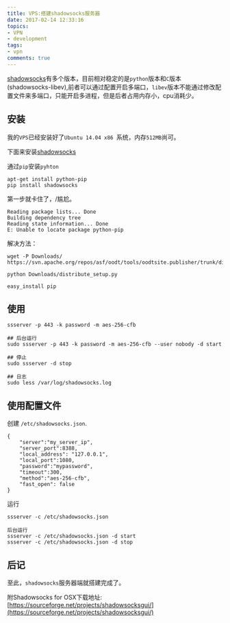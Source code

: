 ```yaml
---
title: VPS:搭建shadowsocks服务器
date: 2017-02-14 12:33:16
topics:
- VPN
- development
tags:
- vpn
comments: true
---
```


[shadowsocks](https://github.com/shadowsocks/shadowsocks/tree/master)有多个版本，目前相对稳定的是`python`版本和`C`版本(shadowsocks-libev),前者可以通过配置开启多端口，`libev`版本不能通过修改配置文件来多端口，只能开启多进程，但是后者占用内存小，cpu消耗少。
<!--more-->
## 安装

我的`VPS`已经安装好了`Ubuntu 14.04 x86 `系统，内存`512MB`尚可。

下面来安装[shadowsocks](https://github.com/shadowsocks/shadowsocks/tree/master)

通过`pip`安装`pyhton`
```
apt-get install python-pip
pip install shadowsocks
```
第一步就卡住了，/尴尬。
```
Reading package lists... Done
Building dependency tree       
Reading state information... Done
E: Unable to locate package python-pip
```

解决方法：
```
wget -P Downloads/ https://svn.apache.org/repos/asf/oodt/tools/oodtsite.publisher/trunk/distribute_setup.py

python Downloads/distribute_setup.py

easy_install pip
```

## 使用

```
ssserver -p 443 -k password -m aes-256-cfb

## 后台运行
sudo ssserver -p 443 -k password -m aes-256-cfb --user nobody -d start

## 停止
sudo ssserver -d stop

## 日志
sudo less /var/log/shadowsocks.log
```

## 使用配置文件

创建 `/etc/shadowsocks.json`.

```
{
    "server":"my_server_ip",
    "server_port":8388,
    "local_address": "127.0.0.1",
    "local_port":1080,
    "password":"mypassword",
    "timeout":300,
    "method":"aes-256-cfb",
    "fast_open": false
}
```

运行

```
ssserver -c /etc/shadowsocks.json

后台运行
ssserver -c /etc/shadowsocks.json -d start
ssserver -c /etc/shadowsocks.json -d stop
```

## 后记

至此，`shadowsocks`服务器端就搭建完成了。

附Shadowsocks for OSX下载地址:[https://sourceforge.net/projects/shadowsocksgui/](https://sourceforge.net/projects/shadowsocksgui/)





